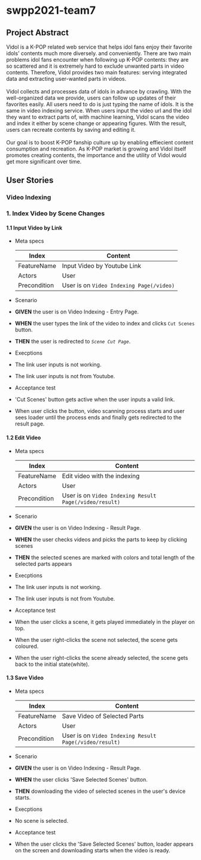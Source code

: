 # swpp2021-team7
## Project Abstract
Vidol is a K-POP related web service that helps idol fans enjoy their favorite idols' contents much more diversely. and conveniently. There are two main problems idol fans encounter when following up K-POP contents: they are so scattered and it is extremely hard to exclude unwanted parts in video contents. Therefore,  Vidol provides two main features: serving integrated data and extracting user-wanted parts in videos.<br/><br/>Vidol collects and processes data of idols in advance by crawling. With the well-organized data we provide, users can follow up updates of their favorites easily. All users need to do is just typing the name of  idols. It is the same in video indexing service. When users input the video url and the idol they want to extract parts of, with machine learning, Vidol scans the video and index it either by scene change or appearing figures. With the result, users can recreate contents by saving and editing it.<br/><br/>Our goal is to boost K-POP fanship culture up by enabling effiecient content consumption and recreation. As K-POP market is growing and Vidol itself promotes creating contents, the importance and the utility of Vidol would get more significant over time.

## User Stories

### Video Indexing

### 1. Index Video by Scene Changes

#### 1.1 Input Video by Link

- Meta specs

  | Index        | Content                      |
  | ------------ | ---------------------------- |
  | FeatureName  | Input Video by Youtube Link  |
  | Actors       | User                         |
  | Precondition | User is on `Video Indexing Page(/video)`         |

- Scenario

 - **GIVEN** the user is on Video Indexing - Entry Page.
 - **WHEN** the user types the link of the video to index and clicks `Cut Scenes` button.
 - **THEN** the user is redirected to <em>`Scene Cut Page`</em>.

- Execptions
 - The link user inputs is not working.
 - The link user inputs is not from Youtube.
 
- Acceptance test
 - 'Cut Scenes' button gets active when the user inputs a valid link.
 - When user clicks the button, video scanning process starts and user sees loader until the process ends and finally gets redirected to the result page.


#### 1.2 Edit Video

- Meta specs

  | Index        | Content                      |
  | ------------ | ---------------------------- |
  | FeatureName  | Edit video with the indexing  |
  | Actors       | User                         |
  | Precondition | User is on `Video Indexing Result Page(/video/result)`         |

- Scenario

 - **GIVEN** the user is on Video Indexing - Result Page.
 - **WHEN** the user checks videos and picks the parts to keep by clicking scenes
 - **THEN** the selected scenes are marked with colors and total length of the selected parts appears

- Execptions
 - The link user inputs is not working.
 - The link user inputs is not from Youtube.
 
- Acceptance test
 - When the user clicks a scene, it gets played immediately in the player on top.
 - When the user right-clicks the scene not selected, the scene gets coloured.
 - When the user right-clicks the scene already selected, the scene gets back to the initial state(white).
 
 
 #### 1.3 Save Video

- Meta specs

  | Index        | Content                      |
  | ------------ | ---------------------------- |
  | FeatureName  | Save Video of Selected Parts  |
  | Actors       | User                         |
  | Precondition | User is on `Video Indexing Result Page(/video/result)`         |

- Scenario

 - **GIVEN** the user is on Video Indexing - Result Page.
 - **WHEN** the user clicks 'Save Selected Scenes' button.
 - **THEN** downloading the video of selected scenes in the user's device starts.

- Execptions
 - No scene is selected.
 
- Acceptance test
 - When the user clicks the 'Save Selected Scenes' button, loader appears on the screen and downloading starts when the video is ready.


